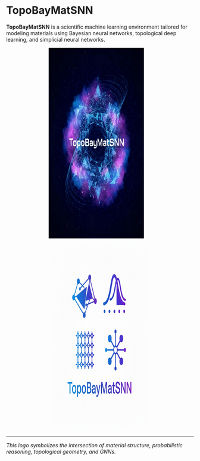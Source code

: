# TopoBayMatSNN

**TopoBayMatSNN** is a scientific machine learning environment tailored for modeling materials using Bayesian neural networks, topological deep learning, and simplicial neural networks.

<div align="center">
  <img width="256" height="512" alt="Logo-1" src="Logo/Logo-1.png" style="margin-right: 20px;" />
  <img width="256" height="512" alt="Logo-2" src="Logo/Logo-2.png" />
</div>

---
*This logo symbolizes the intersection of material structure, probabilistic reasoning, topological geometry, and GNNs.*
